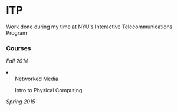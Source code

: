 ITP
===

Work done during my time at NYU's Interactive Telecommunications Program

<h3>Courses</h3>

<i>Fall 2014</i>
<p>
<li>
  <ul>Networked Media</ul>
  <ul>Intro to Physical Computing</ul>
</li>

<i>Spring 2015</i>
